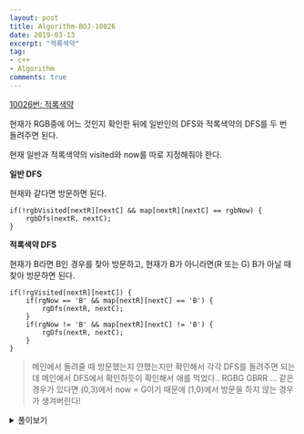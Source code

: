 ```yaml
---
layout: post
title: Algorithm-BOJ-10026
date: 2019-03-13
excerpt: "적록색약"
tag:
- c++
- Algorithm
comments: true
---
```


[10026번: 적록색약](https://www.acmicpc.net/problem/10026)

현재가 RGB중에 어느 것인지 확인한 뒤에 일반인의 DFS와 적록색약의 DFS를 두 번 돌려주면 된다. 

현재 일반과 적록색약의 visited와 now를 따로 지정해줘야 한다.

**일반 DFS**

현재와 같다면 방문하면 된다.

    if(!rgbVisited[nextR][nextC] && map[nextR][nextC] == rgbNow) {
        rgbDfs(nextR, nextC);
    }

**적록색약 DFS**

현재가 B라면 B인 경우를 찾아 방문하고, 현재가 B가 아니라면(R 또는 G) B가 아닐 때 찾아 방문하면 된다.

    if(!rgVisited[nextR][nextC]) {
    	if(rgNow == 'B' && map[nextR][nextC] == 'B') {
    		rgDfs(nextR, nextC);
    	}
    	if(rgNow != 'B' && map[nextR][nextC] != 'B') {
    		rgDfs(nextR, nextC);
    	}
    }

> 메인에서 돌려줄 때 방문했는지 안했는지만 확인해서 각각 DFS를 돌려주면 되는데 메인에서 DFS에서 확인하듯이 확인해서 애를 먹었다.. 
RGBG
GBRR
...
같은 경우가 있다면 (0,3)에서 now = G이기 때문에
(1,0)에서 방문을 하지 않는 경우가 생겨버린다!

<details><summary>풀이보기</summary>
<div markdown="1">
    ```c++
        #include <iostream>
        
        char map[101][101];
        bool rgVisited[101][101];
        bool rgbVisited[101][101];
        
        int N;
        
        char rgbNow, rgNow;
        int rg=1, rgb=1;
        
        int mR[4] = { -1 , 0, 1, 0 };
        int mC[4] = { 0, 1, 0, -1 };
        
        void rgbDfs(int row, int col) {
            rgbVisited[row][col] = true;
            
            for(int i=0; i<4; i++) {
                int nextR = row + mR[i];
                int nextC = col + mC[i];
                
                if(nextR >= 0 && nextC>=0 && nextR<N && nextC<N) {
                    if(!rgbVisited[nextR][nextC] && map[nextR][nextC] == rgbNow) {
                        rgbDfs(nextR, nextC);
                    }
                }
            }
        }
        
        void rgDfs(int row, int col) {
            rgVisited[row][col] = true;
            for(int i=0; i<4; i++) {
                int nextR = row + mR[i];
                int nextC = col + mC[i];
                
                if(nextR >= 0 && nextC>=0 && nextR<N && nextC<N) {
                    if(!rgVisited[nextR][nextC]) {
                        if(rgNow == 'B' && map[nextR][nextC] == 'B') {
                            rgDfs(nextR, nextC);
                        }
                        if(rgNow != 'B' && map[nextR][nextC] != 'B') {
                            rgDfs(nextR, nextC);
                        }
                    }
                }
            }
        }
        
        int main(int argc, const char * argv[]) {
            scanf("%d", &N);
            
            for(int i=0; i<N; i++) {
                scanf("%s", map[i]);
            }
            
            rgbNow = map[0][0];
            rgNow = map[0][0];
            rgbDfs(0, 0);
            rgDfs(0, 0);
            for(int i=0; i<N; i++) {
                for(int j=0; j<N; j++) {
                    if(!rgbVisited[i][j]) {
                        rgb++;
                        rgbNow = map[i][j];
                        rgbDfs(i, j);
                    }
                    if(!rgVisited[i][j]) {
                        rgNow = map[i][j];
                        rg++;
                        rgDfs(i, j);
        
                    }
        
                }
            }
            
            printf("%d %d\n", rgb, rg);
            
            
            return 0;
        }
    ```
</div>
</details>